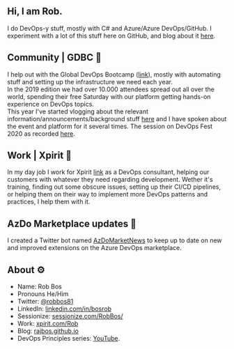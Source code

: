 ## Hi, I am Rob. 
I do DevOps-y stuff, mostly with C# and Azure/Azure DevOps/GitHub.
I experiment with a lot of this stuff here on GitHub, and blog about it [here](https://rajbos.github.io).

## Community | GDBC :otter:
I help out with the Global DevOps Bootcamp ([link](https://globaldevopsbootcamp.com)), mostly with automating stuff and setting up the infrastructure we need each year.  
In the 2019 edition we had over 10.000 attendees spread out all over the world, spending their free Saturday with our platform getting hands-on experience on DevOps topics.  
This year I've started vlogging about the relevant information/announcements/background stuff [here](https://www.youtube.com/playlist?list=PLCnpc4jNC9lBWh-oq3aaPfFP5_tUMy7ZJ) and I have spoken about the event and platform for it several times. The session on DevOps Fest 2020 as recorded [here](https://www.youtube.com/watch?v=JJOnXj3pbKU&list=PLuOBDBq7MW73LKG7492aCRpSkLqqlJp32&index=25).

## Work | Xpirit :hammer:
In my day job I work for Xpirit [link](https://www.xpirit.com/rob) as a DevOps consultant, helping our customers with whatever they need regarding development. 
Wether it's training, finding out some obscure issues, setting up their CI/CD pipelines, or helping them on their way to implement more DevOps patterns and practices, I help them with it.

## AzDo Marketplace updates :robot:
I created a Twitter bot named [AzDoMarketNews](https://twitter.com/azdomarketnews) to keep up to date on new and improved extensions on the Azure DevOps marketplace.

## About :gear:
* Name: Rob Bos
* Pronouns He/Him
* Twitter: [@robbos81](https://twitter.com/robbos81)
* LinkedIn: [linkedin.com/in/bosrob](https://linkedin.com/in/bosrob)
* Sessionize: [sessionize.com/RobBos/](https://sessionize.com/RobBos/)
* Work: [xpirit.com/Rob](https://xpirit.com/rob)
* Blog: [rajbos.github.io](http://rajbos.github.io)
* DevOps Principles series: [YouTube](https://www.youtube.com/playlist?list=PLXVVwOM8uv2wQyhQ7mB_Nv_iXyMuXf-GT).
